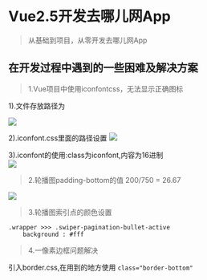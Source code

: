 # Vue2.5开发去哪儿网App

> 从基础到项目，从零开发去哪儿网App

## 在开发过程中遇到的一些困难及解决方案

> 1.Vue项目中使用iconfontcss，无法显示正确图标

1).文件存放路径为
  
![](http://oriq21dog.bkt.clouddn.com/bloc/2018-05-30-QQ20180530-153237.png)  

2).iconfont.css里面的路径设置
![](http://oriq21dog.bkt.clouddn.com/bloc/2018-05-30-QQ20180530-153358.png)

3).iconfont的使用:class为iconfont,内容为16进制  
![](http://oriq21dog.bkt.clouddn.com/bloc/2018-05-30-QQ20180530-153547.png)

> 2.轮播图padding-bottom的值 200/750 = 26.67

![](http://oriq21dog.bkt.clouddn.com/bloc/2018-05-30-QQ20180530-163433.png)

> 3.轮播图索引点的颜色设置 
 
```
.wrapper >>> .swiper-pagination-bullet-active
    background : #fff
```
> 4.一像素边框问题解决

引入border.css,在用到的地方使用 `class="border-bottom"`